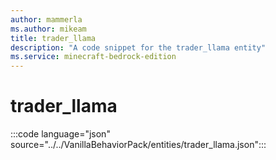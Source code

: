 ```yaml
---
author: mammerla
ms.author: mikeam
title: trader_llama
description: "A code snippet for the trader_llama entity"
ms.service: minecraft-bedrock-edition
---
```


# trader_llama

:::code language="json" source="../../VanillaBehaviorPack/entities/trader_llama.json":::
